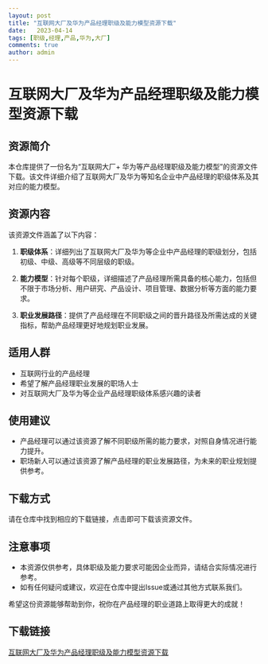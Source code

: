 ```yaml
---
layout: post
title: "互联网大厂及华为产品经理职级及能力模型资源下载"
date:   2023-04-14
tags: [职级,经理,产品,华为,大厂]
comments: true
author: admin
---
```

# 互联网大厂及华为产品经理职级及能力模型资源下载

## 资源简介

本仓库提供了一份名为“互联网大厂+ 华为等产品经理职级及能力模型”的资源文件下载。该文件详细介绍了互联网大厂及华为等知名企业中产品经理的职级体系及其对应的能力模型。

## 资源内容

该资源文件涵盖了以下内容：

1. **职级体系**：详细列出了互联网大厂及华为等企业中产品经理的职级划分，包括初级、中级、高级等不同层级的职级。

2. **能力模型**：针对每个职级，详细描述了产品经理所需具备的核心能力，包括但不限于市场分析、用户研究、产品设计、项目管理、数据分析等方面的能力要求。

3. **职业发展路径**：提供了产品经理在不同职级之间的晋升路径及所需达成的关键指标，帮助产品经理更好地规划职业发展。

## 适用人群

- 互联网行业的产品经理
- 希望了解产品经理职业发展的职场人士
- 对互联网大厂及华为等企业产品经理职级体系感兴趣的读者

## 使用建议

- 产品经理可以通过该资源了解不同职级所需的能力要求，对照自身情况进行能力提升。
- 职场新人可以通过该资源了解产品经理的职业发展路径，为未来的职业规划提供参考。

## 下载方式

请在仓库中找到相应的下载链接，点击即可下载该资源文件。

## 注意事项

- 本资源仅供参考，具体职级及能力要求可能因企业而异，请结合实际情况进行参考。
- 如有任何疑问或建议，欢迎在仓库中提出Issue或通过其他方式联系我们。

希望这份资源能够帮助到你，祝你在产品经理的职业道路上取得更大的成就！

## 下载链接

[互联网大厂及华为产品经理职级及能力模型资源下载](https://pan.quark.cn/s/d16448216e0d)